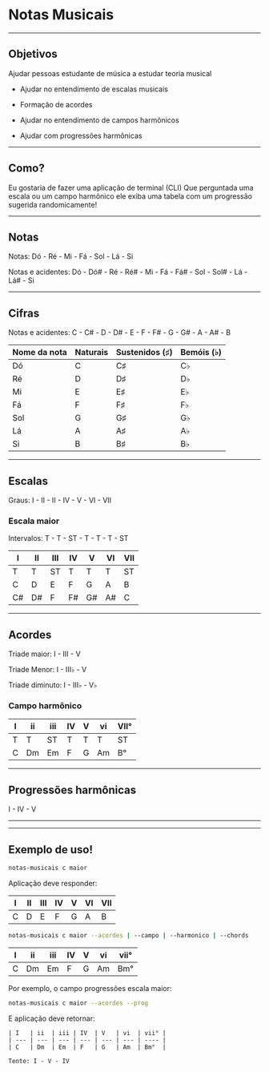 # Notas Musicais

---

## Objetivos

Ajudar pessoas estudante de música a estudar teoria musical

- Ajudar no entendimento de escalas musicais

- Formação de acordes

- Ajudar no entendimento de campos harmônicos

- Ajudar com progressões harmônicas

---

## Como?

Eu gostaria de fazer uma aplicação de terminal (CLI) Que perguntada uma escala ou um campo harmônico ele exiba uma tabela com um progressão sugerida randomicamente!

---

## Notas

Notas: Dó - Ré - Mi - Fá - Sol - Lá - Si

Notas e acidentes: Dó - Dó# - Ré - Ré# - Mi - Fá - Fá# - Sol - Sol# - Lá - Lá# - Si

---

## Cifras

Notas e acidentes: C - C# - D - D# - E - F - F# - G - G# - A - A# - B

| Nome da nota | Naturais | Sustenidos (♯) | Bemóis (♭) |
| ------------ | -------- | -------------- | ---------- |
| Dó           | C        | C♯             | C♭         |
| Ré           | D        | D♯             | D♭         |
| Mi           | E        | E♯             | E♭         |
| Fá           | F        | F♯             | F♭         |
| Sol          | G        | G♯             | G♭         |
| Lá           | A        | A♯             | A♭         |
| Si           | B        | B♯             | B♭         |

---

## Escalas

Graus: I - II - II - IV - V - VI - VII

### Escala maior

Intervalos: T - T - ST - T - T - T - ST

| I   | II  | III | IV  | V   | VI  | VII |
| --- | --- | --- | --- | --- | --- | --- |
| T   | T   | ST  | T   | T   | T   | ST  |
| C   | D   | E   | F   | G   | A   | B   |
| C#  | D#  | F   | F#  | G#  | A#  | C   |

---

## Acordes

Triade maior: I - III - V

Triade Menor: I - III♭ - V

Triade diminuto: I - III♭ - V♭



### Campo harmônico

| I   | ii  | iii | IV  | V   | vi  | VII° |
| --- | --- | --- | --- | --- | --- | ---- |
| T   | T   | ST  | T   | T   | T   | ST   |
| C   | Dm  | Em  | F   | G   | Am  | B°   |

---

## Progressões harmônicas

I - IV - V



---

---

## Exemplo de uso!

```bash
notas-musicais c maior
```

Aplicação deve responder:

| I   | II  | III | IV  | V   | VI  | VII |
| --- | --- | --- | --- | --- | --- | --- |
| C   | D   | E   | F   | G   | A   | B   |

```bash
notas-musicais c maior --acordes | --campo | --harmonico | --chords
```

| I   | ii  | iii | IV  | V   | vi  | vii° |
| --- | --- | --- | --- | --- | --- | ---- |
| C   | Dm  | Em  | F   | G   | Am  | Bm°  |



Por exemplo, o campo progressões escala maior:

```bash
notas-musicais c maior --acordes --prog
```

E aplicação deve retornar:

```
| I   | ii  | iii | IV  | V   | vi  | vii° |
| --- | --- | --- | --- | --- | --- | ---- |
| C   | Dm  | Em  | F   | G   | Am  | Bm°  |

Tente: I - V - IV
```